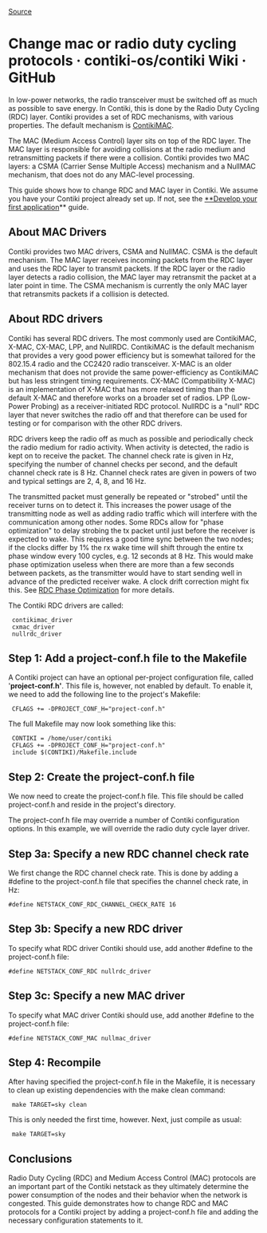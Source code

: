 
[Source](https://github.com/contiki-os/contiki/wiki/Change-mac-or-radio-duty-cycling-protocols "Permalink to Change mac or radio duty cycling protocols · contiki-os/contiki Wiki · GitHub")

# Change mac or radio duty cycling protocols · contiki-os/contiki Wiki · GitHub

In low-power networks, the radio transceiver must be switched off as much as possible to save energy. In Contiki, this is done by the Radio Duty Cycling (RDC) layer. Contiki provides a set of RDC mechanisms, with various properties. The default mechanism is [ContikiMAC][1].

The MAC (Medium Access Control) layer sits on top of the RDC layer. The MAC layer is responsible for avoiding collisions at the radio medium and retransmitting packets if there were a collision. Contiki provides two MAC layers: a CSMA (Carrier Sense Multiple Access) mechanism and a NullMAC mechanism, that does not do any MAC-level processing.

This guide shows how to change RDC and MAC layer in Contiki. We assume you have your Contiki project already set up. If not, see the [**Develop your first application][2]** guide.

##  About MAC Drivers

Contiki provides two MAC drivers, CSMA and NullMAC. CSMA is the default mechanism. The MAC layer receives incoming packets from the RDC layer and uses the RDC layer to transmit packets. If the RDC layer or the radio layer detects a radio collision, the MAC layer may retransmit the packet at a later point in time. The CSMA mechanism is currently the only MAC layer that retransmits packets if a collision is detected.

##  About RDC drivers

Contiki has several RDC drivers. The most commonly used are ContikiMAC, X-MAC, CX-MAC, LPP, and NullRDC. ContikiMAC is the default mechanism that provides a very good power efficiency but is somewhat tailored for the 802.15.4 radio and the CC2420 radio transceiver. X-MAC is an older mechanism that does not provide the same power-efficiency as ContikiMAC but has less stringent timing requirements. CX-MAC (Compatibility X-MAC) is an implementation of X-MAC that has more relaxed timing than the default X-MAC and therefore works on a broader set of radios. LPP (Low-Power Probing) as a receiver-initiated RDC protocol. NullRDC is a "null" RDC layer that never switches the radio off and that therefore can be used for testing or for comparison with the other RDC drivers.

RDC drivers keep the radio off as much as possible and periodically check the radio medium for radio activity. When activity is detected, the radio is kept on to receive the packet. The channel check rate is given in Hz, specifying the number of channel checks per second, and the default channel check rate is 8 Hz. Channel check rates are given in powers of two and typical settings are 2, 4, 8, and 16 Hz.

The transmitted packet must generally be repeated or "strobed" until the receiver turns on to detect it. This increases the power usage of the transmitting node as well as adding radio traffic which will interfere with the communication among other nodes. Some RDCs allow for "phase optimization" to delay strobing the tx packet until just before the receiver is expected to wake. This requires a good time sync between the two nodes; if the clocks differ by 1% the rx wake time will shift through the entire tx phase window every 100 cycles, e.g. 12 seconds at 8 Hz. This would make phase optimization useless when there are more than a few seconds between packets, as the transmitter would have to start sending well in advance of the predicted receiver wake. A clock drift correction might fix this. See [RDC Phase Optimization][3] for more details.

The Contiki RDC drivers are called:

     contikimac_driver
     cxmac_driver
     nullrdc_driver

##  Step 1: Add a project-conf.h file to the Makefile

A Contiki project can have an optional per-project configuration file, called '**project-conf.h'**. This file is, however, not enabled by default. To enable it, we need to add the following line to the project's Makefile:

     CFLAGS += -DPROJECT_CONF_H="project-conf.h"

The full Makefile may now look something like this:

     CONTIKI = /home/user/contiki
     CFLAGS += -DPROJECT_CONF_H="project-conf.h"
     include $(CONTIKI)/Makefile.include

##  Step 2: Create the project-conf.h file

We now need to create the project-conf.h file. This file should be called project-conf.h and reside in the project's directory.

The project-conf.h file may override a number of Contiki configuration options. In this example, we will override the radio duty cycle layer driver.

##  Step 3a: Specify a new RDC channel check rate

We first change the RDC channel check rate. This is done by adding a #define to the project-conf.h file that specifies the channel check rate, in Hz:

    #define NETSTACK_CONF_RDC_CHANNEL_CHECK_RATE 16

##  Step 3b: Specify a new RDC driver

To specify what RDC driver Contiki should use, add another #define to the project-conf.h file:

    #define NETSTACK_CONF_RDC nullrdc_driver

##  Step 3c: Specify a new MAC driver

To specify what MAC driver Contiki should use, add another #define to the project-conf.h file:

    #define NETSTACK_CONF_MAC nullmac_driver

##  Step 4: Recompile

After having specified the project-conf.h file in the Makefile, it is necessary to clean up existing dependencies with the make clean command:

     make TARGET=sky clean

This is only needed the first time, however. Next, just compile as usual:

     make TARGET=sky

##  Conclusions

Radio Duty Cycling (RDC) and Medium Access Control (MAC) protocols are an important part of the Contiki netstack as they ultimately determine the power consumption of the nodes and their behavior when the network is congested. This guide demonstrates how to change RDC and MAC protocols for a Contiki project by adding a project-conf.h file and adding the necessary configuration statements to it.

[1]: /contiki-os/contiki/wiki/Contikimac
[2]: /contiki-os/contiki/wiki/Develop-your-first-application
[3]: /contiki-os/contiki/wiki/RDC-Phase-optimization
  
